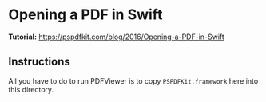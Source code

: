 # Opening a PDF in Swift

**Tutorial:** https://pspdfkit.com/blog/2016/Opening-a-PDF-in-Swift

## Instructions

All you have to do to run PDFViewer is to copy `PSPDFKit.framework` here into this directory.
